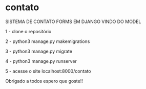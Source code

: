 # contato
SISTEMA DE CONTATO FORMS EM DJANGO VINDO DO MODEL

1 - clone o repositório

2 - python3 manage.py makemigrations 

3 - python3 manage.py migrate

4 - python3 manage.py runserver

5 - acesse o site localhost:8000/contato

Obrigado a todos espero que goste!!
